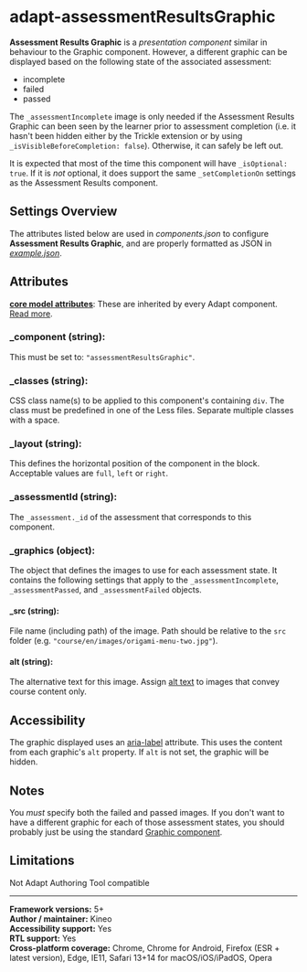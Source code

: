 # adapt-assessmentResultsGraphic

**Assessment Results Graphic** is a *presentation component* similar in behaviour to the Graphic component. However, a different graphic can be displayed based on the following state of the associated assessment:
* incomplete
* failed
* passed

The `_assessmentIncomplete` image is only needed if the Assessment Results Graphic can been seen by the learner prior to assessment completion (i.e. it hasn't been hidden either by the Trickle extension or by using `_isVisibleBeforeCompletion: false`). Otherwise, it can safely be left out.

It is expected that most of the time this component will have `_isOptional: true`. If it is _not_ optional, it does support the same `_setCompletionOn` settings as the Assessment Results component.

## Settings Overview

The attributes listed below are used in *components.json* to configure **Assessment Results Graphic**, and are properly formatted as JSON in [*example.json*](https://github.com/cgkineo/adapt-assessmentResultsGraphic/blob/master/example.json).

## Attributes

[**core model attributes**](https://github.com/adaptlearning/adapt_framework/wiki/Core-model-attributes): These are inherited by every Adapt component. [Read more](https://github.com/adaptlearning/adapt_framework/wiki/Core-model-attributes).

### \_component (string):
This must be set to: `"assessmentResultsGraphic"`.

### \_classes (string):
CSS class name(s) to be applied to this component's containing `div`. The class must be predefined in one of the Less files. Separate multiple classes with a space.

### \_layout (string):
This defines the horizontal position of the component in the block. Acceptable values are `full`, `left` or `right`.

### \_assessmentId (string):
The `_assessment._id` of the assessment that corresponds to this component.

### \_graphics (object):
The object that defines the images to use for each assessment state. It contains the following settings that apply to the `_assessmentIncomplete`, `_assessmentPassed`, and `_assessmentFailed` objects.

#### \_src (string):
File name (including path) of the image. Path should be relative to the `src` folder (e.g. `"course/en/images/origami-menu-two.jpg"`).

#### alt (string):
The alternative text for this image. Assign [alt text](https://github.com/adaptlearning/adapt_framework/wiki/Providing-good-alt-text) to images that convey course content only.

## Accessibility
The graphic displayed uses an [aria-label](https://github.com/adaptlearning/adapt_framework/wiki/Aria-Labels) attribute. This uses the content from each graphic's `alt` property. If `alt` is not set, the graphic will be hidden.

## Notes
You *must* specify both the failed and passed images. If you don't want to have a different graphic for each of those assessment states, you should probably just be using the standard [Graphic component](https://github.com/adaptlearning/adapt-contrib-graphic).

## Limitations
Not Adapt Authoring Tool compatible

----------------------------
**Framework versions:** 5+<br>
**Author / maintainer:**  Kineo<br>
**Accessibility support:** Yes<br>
**RTL support:** Yes<br>
**Cross-platform coverage:** Chrome, Chrome for Android, Firefox (ESR + latest version), Edge, IE11, Safari 13+14 for macOS/iOS/iPadOS, Opera<br>
